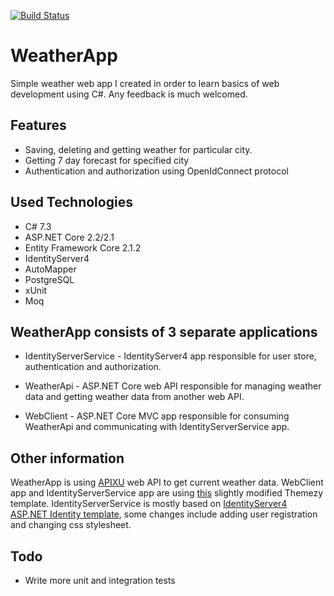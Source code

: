 [![Build Status](https://dev.azure.com/zalewsks7/WeatherApp/_apis/build/status/szymenn.WeatherApp?branchName=master)](https://dev.azure.com/zalewsks7/WeatherApp/_build/latest?definitionId=1&branchName=master)

# WeatherApp
Simple weather web app I created in order to learn basics of web development using C#. Any feedback is much welcomed. 
## Features
-  Saving, deleting and getting weather for particular city.
- Getting 7 day forecast for specified city
- Authentication and authorization using OpenIdConnect protocol
## Used Technologies
- C# 7.3
- ASP.NET Core 2.2/2.1
- Entity Framework Core 2.1.2
- IdentityServer4 
- AutoMapper
- PostgreSQL
- xUnit
- Moq
## WeatherApp consists of 3 separate applications 
- IdentityServerService   - IdentityServer4 app responsible for user store, authentication and authorization.
- WeatherApi - ASP.NET Core web API responsible for managing weather data and getting weather data from another web API. 

- WebClient - ASP.NET Core MVC app responsible for consuming WeatherApi and communicating with IdentityServerService app. 


## Other information

WeatherApp is using [APIXU](https://www.apixu.com/) web API to get current weather data.
WebClient app and IdentityServerService app are using [this](https://www.themezy.com/free-website-templates/128-steel-weather-free-responsive-website-template) slightly modified Themezy template. 
IdentityServerService is mostly based on [IdentityServer4 ASP.NET Identity template](https://github.com/IdentityServer/IdentityServer4.Templates/tree/dev/src/IdentityServer4AspNetIdentity), some changes include adding user registration and changing css stylesheet. 

## Todo
- Write more unit and integration tests
